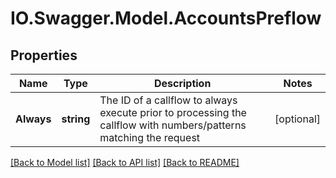 # IO.Swagger.Model.AccountsPreflow
## Properties

Name | Type | Description | Notes
------------ | ------------- | ------------- | -------------
**Always** | **string** | The ID of a callflow to always execute prior to processing the callflow with numbers/patterns matching the request | [optional] 

[[Back to Model list]](../README.md#documentation-for-models) [[Back to API list]](../README.md#documentation-for-api-endpoints) [[Back to README]](../README.md)

